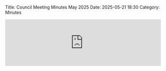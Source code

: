 Title: Council Meeting Minutes May 2025
Date: 2025-05-21 18:30
Category: Minutes

<embed width=100% style="height: -webkit-fill-available" src="https://docs.google.com/document/d/e/2PACX-1vQWVBEM7H4ueOVATorQCcQ5x169HxNU2OjhtuUAWzAXhDrx3gqgcWCWURrLnMichTv0Ui1ZpDFyKqRX/pub?embedded=true"></embed>

